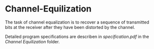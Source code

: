 # Channel-Equilization

The task of channel equalization is to recover a sequence of transmitted bits at the receiver after they have been distorted by the channel.

Detailed program specifications are describen in *specification.pdf* in the *Channel Equilization* folder.
